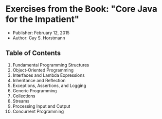 # Exercises from the Book: "Core Java for the Impatient"
- Publisher: February 12, 2015
- Author: Cay S. Horstmann
## Table of Contents
1. Fundamental Programming Structures 
2. Object-Oriented Programming 
3. Interfaces and Lambda Expressions 
4. Inheritance and Reflection
5. Exceptions, Assertions, and Logging
6. Generic Programming
7. Collections
8. Streams
9. Processing Input and Output
10. Concurrent Programming
